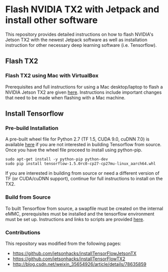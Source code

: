 # Flash NVIDIA TX2 with Jetpack and install other software

This repository provides detailed instructions on how to flash NVIDIA's Jetson TX2 with the newest Jetpack software as well as installation instruction for other necessary deep learning software (i.e. Tensorflow).

## Flash TX2

### Flash TX2 using Mac with VirtualBox

Prerequisites and full instructions for using a Mac desktop/laptop to flash a NVIDIA Jetson TX2 are given [here](FLASH_MAC.md).  Instructions include important changes that need to be made when flashing with a Mac machine.

## Install Tensorflow

### Pre-build Installation

A pre-built wheel file for Python 2.7 (TF 1.5, CUDA 9.0, cuDNN 7.0) is available [here](https://github.com/eweill/tx2-flash/blob/master/TX2/tensorflow-1.5.0rc0-cp27-cp27mu-linux_aarch64.whl?raw=true) if you are not interested in building Tensorflow from source.  Once you have the wheel file proceed to install using python-pip.

    sudo apt-get install -y python-pip python-dev
    sudo pip install tensorflow-1.5.0rc0-cp27-cp27mu-linux_aarch64.whl

If you are interested in building from source or need a different version of TF (or CUDA/cuDNN support), continue for full instructions to install on the TX2.

### Build from Source

To built Tensorflow from source, a swapfile must be created on the internal eMMC, prerequisites must be installed and the tensorflow environment must be set up.  Instructions and links to scripts are provided [here](INSTALL_TF.md).



### Contributions

This repository was modified from the following pages:

* https://github.com/jetsonhacks/installTensorFlowJetsonTX
* https://github.com/jetsonhacks/installTensorFlowTX2
* http://blog.csdn.net/weixin_35654926/article/details/78635859

